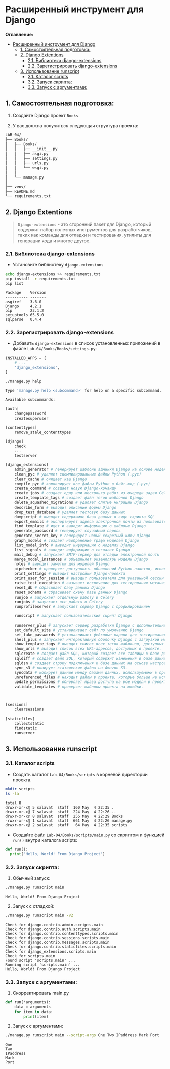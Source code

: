 #  Расширенный инструмент для Django

**Оглавление:**
- [Расширенный инструмент для Django](#расширенный-инструмент-для-django)
  - [1. Самостоятельная подготовка:](#1-самостоятельная-подготовка)
  - [2. Django Extentions](#2-django-extentions)
    - [2.1. Библиотека django-extensions](#21-библиотека-django-extensions)
    - [2.2. Зарегистрировать django-extensions](#22-зарегистрировать-django-extensions)
  - [3. Использование runscript](#3-использование-runscript)
    - [3.1. Каталог scripts](#31-каталог-scripts)
    - [3.2. Запуск скрипта:](#32-запуск-скрипта)
    - [3.3. Запуск с аргументами:](#33-запуск-с-аргументами)


## 1. Самостоятельная подготовка:
1. Создайте Django проект `Books`
         
2. У вас должна получиться следующая структура проекта:

```sh
LAB-04/
├── Books/   
│   ├── Books/        
│   │   ├── __init__.py 
│   │   ├── asgi.py       
│   │   ├── settings.py   
│   │   ├── urls.py       
│   │   └── wsgi.py     
│   │   
│   └── manage.py         
│
├── venv/
├── README.md
└── requirements.txt
```
 

## 2. Django Extentions

> `Django-extensions` - это сторонний пакет для Django, который содержит набор полезных инструментов для разработчиков, таких как команды для отладки и тестирования, утилиты для генерации кода и многое другое.

### 2.1. Библиотека django-extensions

* Установите библиотеку `django-extensions`

```sh
echo django-extensions >> requirements.txt 
pip install -r requirements.txt
pip list
```
```
Package    Version
---------- -------
asgiref    3.6.0
Django     4.2.1
pip        23.1.2
setuptools 65.5.0
sqlparse   0.4.4
```

### 2.2. Зарегистрировать django-extensions
* Добавить `django-extensions` в список установленных приложений в файле `Lab-04/Books/Books/settings.py`:

```python
INSTALLED_APPS = [
    # ...
    'django_extensions',
]
```
```sh
./manage.py help 
```

```sh
Type 'manage.py help <subcommand>' for help on a specific subcommand.

Available subcommands:

[auth]
    changepassword
    createsuperuser

[contenttypes]
    remove_stale_contenttypes

[django]
    check
    ...
    testserver

[django_extensions]
    admin_generator # генерирует шаблоны админки Django на основе моделей
    clean_pyc # удаляет скомпилированные файлы Python (.pyc)
    clear_cache # очищает кэш Django
    compile_pyc # компилирует все файлы Python в байт-код (.pyc)
    create_command # создает новую Django-команду
    create_jobs # создает одну или несколько работ из очереди задач Celery
    create_template_tags # создает файл тегов шаблонов Django
    delete_squashed_migrations # удаляет слитые миграции Django
    describe_form # выводит описание формы Django
    drop_test_database # удаляет тестовую базу данных
    dumpscript # выводит содержимое базы данных в виде скрипта SQL
    export_emails # экспортирует адреса электронной почты из пользовательской модели Django в CSV-файл
    find_template # ищет и выводит информацию о шаблоне Django
    generate_password # генерирует случайный пароль
    generate_secret_key # генерирует новый секретный ключ Django
    graph_models # создает изображение графа моделей Django
    list_model_info # выводит информацию о моделях Django
    list_signals # выводит информацию о сигналах Django
    mail_debug # запускает SMTP-сервер для отладки электронной почты
    merge_model_instances # объединяет экземпляры модели Django
    notes # выводит заметки для моделей Django
    pipchecker # проверяет доступность обновлений Python-пакетов, используемых в Django-проекте
    print_settings # выводит настройки Django-проекта
    print_user_for_session # выводит пользователя для указанной сессии Django
    raise_test_exception # вызывает исключение для тестирования механизма обработки ошибок
    reset_db # сбрасывает базу данных Django
    reset_schema # сбрасывает схему базы данных Django
    runjob # запускает отдельную работу в Celery
    runjobs # запускает все работы в Celery
    runprofileserver # запускает сервер Django с профилированием

    runscript # запускает пользовательский скрипт Django
    
    runserver_plus # запускает сервер разработки Django с дополнительными функциями
    set_default_site # устанавливает сайт по умолчанию Django
    set_fake_passwords # устанавливает фейковые пароли для тестирования.
    shell_plus # запускает интерактивную оболочку Django с загрузкой моделей и других утилит.
    show_template_tags # выводит список всех тегов шаблонов, доступных в проекте.
    show_urls # выводит список всех URL-адресов, доступных в проекте.
    sqlcreate # создает файл SQL, который создает все таблицы в базе данных, используемой в проекте.
    sqldiff # создает файл SQL, который содержит изменения в базе данных, которые должны быть применены.
    sqldsn # создает строку подключения к базе данных на основе настроек проекта.
    sync_s3 # копирует статические файлы на Amazon S3.
    syncdata # копирует данные между базами данных, используемыми в проекте.
    unreferenced_files # находит файлы в проекте, которые больше не используются.
    update_permissions # обновляет права доступа на все модели в проекте.
    validate_templates # проверяет шаблоны проекта на ошибки.



[sessions]
    clearsessions

[staticfiles]
    collectstatic
    findstatic
    runserver
```


## 3. Использование runscript

### 3.1. Каталог scripts
* Создать каталог `Lab-04/Books/scripts` в корневой директории проекта.
```sh
mkdir scripts
ls -la
```
```log
total 8
drwxr-xr-x@ 5 salavat  staff  160 May  4 22:35 .
drwxr-xr-x@ 7 salavat  staff  224 May  4 22:26 ..
drwxr-xr-x@ 8 salavat  staff  256 May  4 22:29 Books
-rwxr-xr-x@ 1 salavat  staff  661 May  4 22:26 manage.py
drwxr-xr-x@ 2 salavat  staff   64 May  4 22:35 scripts
```

* Создайте файл `Lab-04/Books/scripts/main.py` со скриптом и функцией `run()` внутри каталога scripts:

```python
def run():
  print('Hello, World! From Django Project')
``` 

### 3.2. Запуск скрипта:

1. Обычный запуск:
```sh
./manage.py runscript main
```
```
Hello, World! From Django Project
```

2. Запуск с отладкой:
```sh
./manage.py runscript main -v2
```
```
Check for django.contrib.admin.scripts.main
Check for django.contrib.auth.scripts.main
Check for django.contrib.contenttypes.scripts.main
Check for django.contrib.sessions.scripts.main
Check for django.contrib.messages.scripts.main
Check for django.contrib.staticfiles.scripts.main
Check for django_extensions.scripts.main
Check for scripts.main
Found script 'scripts.main' ...
Running script 'scripts.main' ...
Hello, World! From Django Project
```

### 3.3. Запуск с аргументами:
1. Скорректировать main.py
```python
def run(*arguments):
    data = arguments
    for item in data:
        print(item)
```

2. Запуск с аргументами:
```sh
./manage.py runscript main --script-args One Two IPaddress Mark Port
```
```
One
Two
IPaddress
Mark
Port
```
